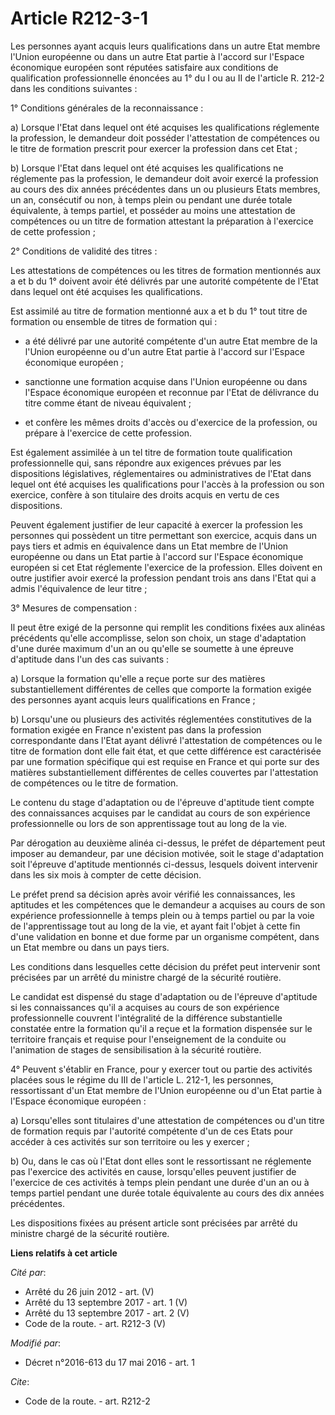 # Article R212-3-1

Les personnes ayant acquis leurs qualifications dans un autre Etat membre l'Union européenne ou dans un autre Etat partie à
l'accord sur l'Espace économique européen sont réputées satisfaire aux conditions de qualification professionnelle énoncées
au 1° du I ou au II de l'article R. 212-2 dans les conditions suivantes : 

1° Conditions générales de la reconnaissance : 

a) Lorsque l'Etat dans lequel ont été acquises les qualifications réglemente la profession, le demandeur doit posséder
l'attestation de compétences ou le titre de formation prescrit pour exercer la profession dans cet Etat ; 

b) Lorsque l'Etat dans lequel ont été acquises les qualifications ne réglemente pas la profession, le demandeur doit avoir
exercé la profession au cours des dix années précédentes dans un ou plusieurs Etats membres, un an, consécutif ou non, à
temps plein ou pendant une durée totale équivalente, à temps partiel, et posséder au moins une attestation de compétences ou
un titre de formation attestant la préparation à l'exercice de cette profession ; 

2° Conditions de validité des titres : 

Les attestations de compétences ou les titres de formation mentionnés aux a et b du 1° doivent avoir été délivrés par une
autorité compétente de l'Etat dans lequel ont été acquises les qualifications. 

Est assimilé au titre de formation mentionné aux a et b du 1° tout titre de formation ou ensemble de titres de formation
qui :

- a été délivré par une autorité compétente d'un autre Etat membre de la l'Union européenne ou d'un autre Etat partie à
l'accord sur l'Espace économique européen ;

- sanctionne une formation acquise dans l'Union européenne ou dans l'Espace économique européen et reconnue par l'Etat de
délivrance du titre comme étant de niveau équivalent ;

- et confère les mêmes droits d'accès ou d'exercice de la profession, ou prépare à l'exercice de cette profession. 

Est également assimilée à un tel titre de formation toute qualification professionnelle qui, sans répondre aux exigences
prévues par les dispositions législatives, réglementaires ou administratives de l'Etat dans lequel ont été acquises les
qualifications pour l'accès à la profession ou son exercice, confère à son titulaire des droits acquis en vertu de ces
dispositions. 

Peuvent également justifier de leur capacité à exercer la profession les personnes qui possèdent un titre permettant son
exercice, acquis dans un pays tiers et admis en équivalence dans un Etat membre de l'Union européenne ou dans un Etat partie
à l'accord sur l'Espace économique européen si cet Etat réglemente l'exercice de la profession. Elles doivent en outre
justifier avoir exercé la profession pendant trois ans dans l'Etat qui a admis l'équivalence de leur titre ; 

3° Mesures de compensation : 

Il peut être exigé de la personne qui remplit les conditions fixées aux alinéas précédents qu'elle accomplisse, selon son
choix, un stage d'adaptation d'une durée maximum d'un an ou qu'elle se soumette à une épreuve d'aptitude dans l'un des cas
suivants : 

a) Lorsque la formation qu'elle a reçue porte sur des matières substantiellement différentes de celles que comporte la
formation exigée des personnes ayant acquis leurs qualifications en France ; 

b) Lorsqu'une ou plusieurs des activités réglementées constitutives de la formation exigée en France n'existent pas dans la
profession correspondante dans l'Etat ayant délivré l'attestation de compétences ou le titre de formation dont elle fait
état, et que cette différence est caractérisée par une formation spécifique qui est requise en France et qui porte sur des
matières substantiellement différentes de celles couvertes par l'attestation de compétences ou le titre de formation. 

Le contenu du stage d'adaptation ou de l'épreuve d'aptitude tient compte des connaissances acquises par le candidat au cours
de son expérience professionnelle ou lors de son apprentissage tout au long de la vie. 

Par dérogation au deuxième alinéa ci-dessus, le préfet de département peut imposer au demandeur, par une décision motivée,
soit le stage d'adaptation soit l'épreuve d'aptitude mentionnés ci-dessus, lesquels doivent intervenir dans les six mois à
compter de cette décision.

Le préfet prend sa décision après avoir vérifié les connaissances, les aptitudes et les compétences que le demandeur a
acquises au cours de son expérience professionnelle à temps plein ou à temps partiel ou par la voie de l'apprentissage tout
au long de la vie, et ayant fait l'objet à cette fin d'une validation en bonne et due forme par un organisme compétent, dans
un Etat membre ou dans un pays tiers.

Les conditions dans lesquelles cette décision du préfet peut intervenir sont précisées par un arrêté du ministre chargé de la
sécurité routière.

Le candidat est dispensé du stage d'adaptation ou de l'épreuve d'aptitude si les connaissances qu'il a acquises au cours de
son expérience professionnelle couvrent l'intégralité de la différence substantielle constatée entre la formation qu'il a
reçue et la formation dispensée sur le territoire français et requise pour l'enseignement de la conduite ou l'animation de
stages de sensibilisation à la sécurité routière. 

4° Peuvent s'établir en France, pour y exercer tout ou partie des activités placées sous le régime du III de l'article L.
212-1, les personnes, ressortissant d'un Etat membre de l'Union européenne ou d'un Etat partie à l'Espace économique
européen :

a) Lorsqu'elles sont titulaires d'une attestation de compétences ou d'un titre de formation requis par l'autorité compétente
d'un de ces Etats pour accéder à ces activités sur son territoire ou les y exercer ;

b) Ou, dans le cas où l'Etat dont elles sont le ressortissant ne réglemente pas l'exercice des activités en cause,
lorsqu'elles peuvent justifier de l'exercice de ces activités à temps plein pendant une durée d'un an ou à temps partiel
pendant une durée totale équivalente au cours des dix années précédentes.

Les dispositions fixées au présent article sont précisées par arrêté du ministre chargé de la sécurité routière.

**Liens relatifs à cet article**

_Cité par_:

  - Arrêté du 26 juin 2012 - art. (V)
  - Arrêté du 13 septembre 2017 - art. 1 (V)
  - Arrêté du 13 septembre 2017 - art. 2 (V)
  - Code de la route. - art. R212-3 (V)

_Modifié par_:

  - Décret n°2016-613 du 17 mai 2016 - art. 1

_Cite_:

  - Code de la route. - art. R212-2
